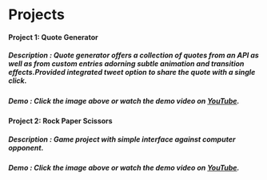
# Projects
#### Project 1: Quote Generator
##### Description :  Quote generator offers a collection of quotes from an API as well as from custom entries adorning subtle animation and transition effects.Provided integrated tweet option to share the quote with a single click. 
##### Demo : Click the image above or watch the demo video on [YouTube](https://youtu.be/2sCmWmOGqMY).

#### Project 2: Rock Paper Scissors
##### Description :  Game project with simple interface against computer opponent.
##### Demo : Click the image above or watch the demo video on [YouTube](https://youtu.be/2sCmWmOGqMY).

